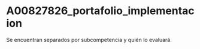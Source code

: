 # A00827826_portafolio_implementacion
Se encuentran separados por subcompetencia y quién lo evaluará.
